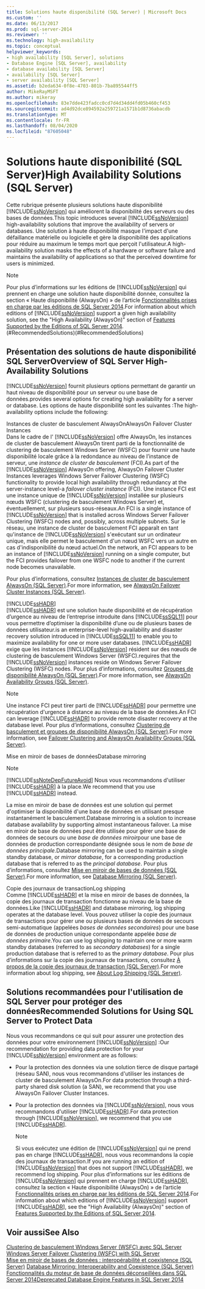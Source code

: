```yaml
---
title: Solutions haute disponibilité (SQL Server) | Microsoft Docs
ms.custom: ''
ms.date: 06/13/2017
ms.prod: sql-server-2014
ms.reviewer: ''
ms.technology: high-availability
ms.topic: conceptual
helpviewer_keywords:
- high availability [SQL Server], solutions
- Database Engine [SQL Server], availability
- database availability [SQL Server]
- availability [SQL Server]
- server availability [SQL Server]
ms.assetid: b2eda634-0f8e-4703-801b-7ba895544ff5
author: MikeRayMSFT
ms.author: mikeray
ms.openlocfilehash: 83e7dde423fadcc0cd7d4d34dd4fd05b460cf453
ms.sourcegitcommit: ad4d92dce894592a259721a1571b1d8736abacdb
ms.translationtype: MT
ms.contentlocale: fr-FR
ms.lasthandoff: 08/04/2020
ms.locfileid: "87605048"
---
```

# <a name="high-availability-solutions-sql-server"></a><span data-ttu-id="3a029-102">Solutions haute disponibilité (SQL Server)</span><span class="sxs-lookup"><span data-stu-id="3a029-102">High Availability Solutions (SQL Server)</span></span>
  <span data-ttu-id="3a029-103">Cette rubrique présente plusieurs solutions haute disponibilité [!INCLUDE[ssNoVersion](../../includes/ssnoversion-md.md)] qui améliorent la disponibilité des serveurs ou des bases de données.</span><span class="sxs-lookup"><span data-stu-id="3a029-103">This topic introduces several [!INCLUDE[ssNoVersion](../../includes/ssnoversion-md.md)] high-availability solutions that improve the availability of servers or databases.</span></span> <span data-ttu-id="3a029-104">Une solution à haute disponibilité masque l'impact d'une défaillance matérielle ou logicielle et gère la disponibilité des applications pour réduire au maximum le temps mort que perçoit l'utilisateur.</span><span class="sxs-lookup"><span data-stu-id="3a029-104">A high-availability solution masks the effects of a hardware or software failure and maintains the availability of applications so that the perceived downtime for users is minimized.</span></span>  
  
> [!NOTE]  
>  <span data-ttu-id="3a029-105">Pour plus d’informations sur les éditions de [!INCLUDE[ssNoVersion](../../includes/ssnoversion-md.md)] qui prennent en charge une solution haute disponibilité donnée, consultez la section « Haute disponibilité (AlwaysOn) » de l’article [Fonctionnalités prises en charge par les éditions de SQL Server 2014](../../getting-started/features-supported-by-the-editions-of-sql-server-2014.md).</span><span class="sxs-lookup"><span data-stu-id="3a029-105">For information about which editions of [!INCLUDE[ssNoVersion](../../includes/ssnoversion-md.md)] support a given high availability solution, see the "High Availability (AlwaysOn)" section of [Features Supported by the Editions of SQL Server 2014](../../getting-started/features-supported-by-the-editions-of-sql-server-2014.md).</span></span>  
<span data-ttu-id="3a029-106">(#RecommendedSolutions)</span><span class="sxs-lookup"><span data-stu-id="3a029-106">(#RecommendedSolutions)</span></span>  
  
##  <a name="overview-of-sql-server-high-availability-solutions"></a><a name="TermsAndDefinitions"></a><span data-ttu-id="3a029-107">Présentation des solutions de haute disponibilité SQL Server</span><span class="sxs-lookup"><span data-stu-id="3a029-107">Overview of SQL Server High-Availability Solutions</span></span>  
 [!INCLUDE[ssNoVersion](../../includes/ssnoversion-md.md)] <span data-ttu-id="3a029-108">fournit plusieurs options permettant de garantir un haut niveau de disponibilité pour un serveur ou une base de données.</span><span class="sxs-lookup"><span data-stu-id="3a029-108">provides several options for creating high availability for a server or database.</span></span> <span data-ttu-id="3a029-109">Les options de haute disponibilité sont les suivantes :</span><span class="sxs-lookup"><span data-stu-id="3a029-109">The high-availability options include the following:</span></span>  
  
 <span data-ttu-id="3a029-110">Instances de cluster de basculement AlwaysOn</span><span class="sxs-lookup"><span data-stu-id="3a029-110">AlwaysOn Failover Cluster Instances</span></span>  
 <span data-ttu-id="3a029-111">Dans le cadre de l' [!INCLUDE[ssNoVersion](../../includes/ssnoversion-md.md)] offre AlwaysOn, les instances de cluster de basculement AlwaysOn tirent parti de la fonctionnalité de clustering de basculement Windows Server (WSFC) pour fournir une haute disponibilité locale grâce à la redondance au niveau de l’instance de serveur, une *instance de cluster de basculement* (FCI).</span><span class="sxs-lookup"><span data-stu-id="3a029-111">As part of the [!INCLUDE[ssNoVersion](../../includes/ssnoversion-md.md)] AlwaysOn offering, AlwaysOn Failover Cluster Instances leverages Windows Server Failover Clustering (WSFC) functionality to provide local high availability through redundancy at the server-instance level-a *failover cluster instance* (FCI).</span></span> <span data-ttu-id="3a029-112">Une instance FCI est une instance unique de [!INCLUDE[ssNoVersion](../../includes/ssnoversion-md.md)] installée sur plusieurs nœuds WSFC (clustering de basculement Windows Server) et, éventuellement, sur plusieurs sous-réseaux.</span><span class="sxs-lookup"><span data-stu-id="3a029-112">An FCI is a single instance of [!INCLUDE[ssNoVersion](../../includes/ssnoversion-md.md)] that is installed across Windows Server Failover Clustering (WSFC) nodes and, possibly, across multiple subnets.</span></span> <span data-ttu-id="3a029-113">Sur le réseau, une instance de cluster de basculement FCI apparaît en tant qu'instance de [!INCLUDE[ssNoVersion](../../includes/ssnoversion-md.md)] s'exécutant sur un ordinateur unique, mais elle permet le basculement d'un nœud WSFC vers un autre en cas d'indisponibilité du nœud actuel.</span><span class="sxs-lookup"><span data-stu-id="3a029-113">On the network, an FCI appears to be an instance of [!INCLUDE[ssNoVersion](../../includes/ssnoversion-md.md)] running on a single computer, but the FCI provides failover from one WSFC node to another if the current node becomes unavailable.</span></span>  
  
 <span data-ttu-id="3a029-114">Pour plus d’informations, consultez [Instances de cluster de basculement AlwaysOn (SQL Server)](windows/always-on-failover-cluster-instances-sql-server.md).</span><span class="sxs-lookup"><span data-stu-id="3a029-114">For more information, see [AlwaysOn Failover Cluster Instances (SQL Server)](windows/always-on-failover-cluster-instances-sql-server.md).</span></span>  
  
 [!INCLUDE[ssHADR](../../includes/sshadr-md.md)]  
 [!INCLUDE[ssHADR](../../includes/sshadr-md.md)] <span data-ttu-id="3a029-115">est une solution haute disponibilité et de récupération d’urgence au niveau de l’entreprise introduite dans [!INCLUDE[ssSQL11](../../includes/sssql11-md.md)] pour vous permettre d’optimiser la disponibilité d’une ou de plusieurs bases de données utilisateur.</span><span class="sxs-lookup"><span data-stu-id="3a029-115">is an enterprise-level high-availability and disaster recovery solution introduced in [!INCLUDE[ssSQL11](../../includes/sssql11-md.md)] to enable you to maximize availability for one or more user databases.</span></span> [!INCLUDE[ssHADR](../../includes/sshadr-md.md)] <span data-ttu-id="3a029-116">exige que les instances [!INCLUDE[ssNoVersion](../../includes/ssnoversion-md.md)] résident sur des nœuds de clustering de basculement Windows Server (WSFC).</span><span class="sxs-lookup"><span data-stu-id="3a029-116">requires that the [!INCLUDE[ssNoVersion](../../includes/ssnoversion-md.md)] instances reside on Windows Server Failover Clustering (WSFC) nodes.</span></span> <span data-ttu-id="3a029-117">Pour plus d’informations, consultez [Groupes de disponibilité AlwaysOn (SQL Server)](../../database-engine/availability-groups/windows/always-on-availability-groups-sql-server.md).</span><span class="sxs-lookup"><span data-stu-id="3a029-117">For more information, see [AlwaysOn Availability Groups (SQL Server)](../../database-engine/availability-groups/windows/always-on-availability-groups-sql-server.md).</span></span>  
  
> [!NOTE]  
>  <span data-ttu-id="3a029-118">Une instance FCI peut tirer parti de [!INCLUDE[ssHADR](../../includes/sshadr-md.md)] pour permettre une récupération d'urgence à distance au niveau de la base de données.</span><span class="sxs-lookup"><span data-stu-id="3a029-118">An FCI can leverage [!INCLUDE[ssHADR](../../includes/sshadr-md.md)] to provide remote disaster recovery at the database level.</span></span> <span data-ttu-id="3a029-119">Pour plus d’informations, consultez [Clustering de basculement et groupes de disponibilité AlwaysOn &#40;SQL Server&#41;](../../database-engine/availability-groups/windows/failover-clustering-and-always-on-availability-groups-sql-server.md).</span><span class="sxs-lookup"><span data-stu-id="3a029-119">For more information, see [Failover Clustering and AlwaysOn Availability Groups &#40;SQL Server&#41;](../../database-engine/availability-groups/windows/failover-clustering-and-always-on-availability-groups-sql-server.md).</span></span>  
  
 <span data-ttu-id="3a029-120">Mise en miroir de bases de données</span><span class="sxs-lookup"><span data-stu-id="3a029-120">Database mirroring</span></span>  
 > [!NOTE]  
>  [!INCLUDE[ssNoteDepFutureAvoid](../../includes/ssnotedepfutureavoid-md.md)] <span data-ttu-id="3a029-121">Nous vous recommandons d'utiliser [!INCLUDE[ssHADR](../../includes/sshadr-md.md)] à la place.</span><span class="sxs-lookup"><span data-stu-id="3a029-121">We recommend that you use [!INCLUDE[ssHADR](../../includes/sshadr-md.md)] instead.</span></span>  
  
 <span data-ttu-id="3a029-122">La mise en miroir de base de données est une solution qui permet d'optimiser la disponibilité d'une base de données en utilisant presque instantanément le basculement.</span><span class="sxs-lookup"><span data-stu-id="3a029-122">Database mirroring is a solution to increase database availability by supporting almost instantaneous failover.</span></span> <span data-ttu-id="3a029-123">La mise en miroir de base de données peut être utilisée pour gérer une base de données de secours ou une *base de données miroir*pour une base de données de production correspondante désignée sous le nom de *base de données principale*.</span><span class="sxs-lookup"><span data-stu-id="3a029-123">Database mirroring can be used to maintain a single standby database, or *mirror database*, for a corresponding production database that is referred to as the *principal database*.</span></span> <span data-ttu-id="3a029-124">Pour plus d’informations, consultez [Mise en miroir de bases de données &#40;SQL Server&#41;](../../database-engine/database-mirroring/database-mirroring-sql-server.md).</span><span class="sxs-lookup"><span data-stu-id="3a029-124">For more information, see [Database Mirroring &#40;SQL Server&#41;](../../database-engine/database-mirroring/database-mirroring-sql-server.md).</span></span>  
  
 <span data-ttu-id="3a029-125">Copie des journaux de transaction</span><span class="sxs-lookup"><span data-stu-id="3a029-125">Log shipping</span></span>  
 <span data-ttu-id="3a029-126">Comme [!INCLUDE[ssHADR](../../includes/sshadr-md.md)] et la mise en miroir de bases de données, la copie des journaux de transaction fonctionne au niveau de la base de données.</span><span class="sxs-lookup"><span data-stu-id="3a029-126">Like [!INCLUDE[ssHADR](../../includes/sshadr-md.md)] and database mirroring, log shipping operates at the database level.</span></span> <span data-ttu-id="3a029-127">Vous pouvez utiliser la copie des journaux de transactions pour gérer une ou plusieurs bases de données de secours semi-automatique (appelées *bases de données secondaires*) pour une base de données de production unique correspondante appelée *base de données primaire*.</span><span class="sxs-lookup"><span data-stu-id="3a029-127">You can use log shipping to maintain one or more warm standby databases (referred to as *secondary databases*) for a single production database that is referred to as the *primary database*.</span></span> <span data-ttu-id="3a029-128">Pour plus d’informations sur la copie des journaux de transactions, consultez [À propos de la copie des journaux de transaction &#40;SQL Server&#41;](../../database-engine/log-shipping/about-log-shipping-sql-server.md).</span><span class="sxs-lookup"><span data-stu-id="3a029-128">For more information about log shipping, see [About Log Shipping &#40;SQL Server&#41;](../../database-engine/log-shipping/about-log-shipping-sql-server.md).</span></span>  
  
##  <a name="recommended-solutions-for-using-sql-server-to-protect-data"></a><a name="RecommendedSolutions"></a> <span data-ttu-id="3a029-129">Solutions recommandées pour l'utilisation de SQL Server pour protéger des données</span><span class="sxs-lookup"><span data-stu-id="3a029-129">Recommended Solutions for Using SQL Server to Protect Data</span></span>  
 <span data-ttu-id="3a029-130">Nous vous recommandons ce qui suit pour assurer une protection des données pour votre environnement [!INCLUDE[ssNoVersion](../../includes/ssnoversion-md.md)] :</span><span class="sxs-lookup"><span data-stu-id="3a029-130">Our recommendation for providing data protection for your [!INCLUDE[ssNoVersion](../../includes/ssnoversion-md.md)] environment are as follows:</span></span>  
  
-   <span data-ttu-id="3a029-131">Pour la protection des données via une solution tierce de disque partagé (réseau SAN), nous vous recommandons d'utiliser les instances de cluster de basculement AlwaysOn.</span><span class="sxs-lookup"><span data-stu-id="3a029-131">For data protection through a third-party shared disk solution (a SAN), we recommend that you use AlwaysOn Failover Cluster Instances.</span></span>  
  
-   <span data-ttu-id="3a029-132">Pour la protection des données via [!INCLUDE[ssNoVersion](../../includes/ssnoversion-md.md)], nous vous recommandons d'utiliser [!INCLUDE[ssHADR](../../includes/sshadr-md.md)].</span><span class="sxs-lookup"><span data-stu-id="3a029-132">For data protection through [!INCLUDE[ssNoVersion](../../includes/ssnoversion-md.md)], we recommend that you use [!INCLUDE[ssHADR](../../includes/sshadr-md.md)].</span></span>  
  
    > [!NOTE]  
    >  <span data-ttu-id="3a029-133">Si vous exécutez une édition de [!INCLUDE[ssNoVersion](../../includes/ssnoversion-md.md)] qui ne prend pas en charge [!INCLUDE[ssHADR](../../includes/sshadr-md.md)], nous vous recommandons la copie des journaux de transaction.</span><span class="sxs-lookup"><span data-stu-id="3a029-133">If you are running an edition of [!INCLUDE[ssNoVersion](../../includes/ssnoversion-md.md)] that does not support [!INCLUDE[ssHADR](../../includes/sshadr-md.md)], we recommend log shipping.</span></span> <span data-ttu-id="3a029-134">Pour plus d’informations sur les éditions de [!INCLUDE[ssNoVersion](../../includes/ssnoversion-md.md)] qui prennent en charge [!INCLUDE[ssHADR](../../includes/sshadr-md.md)], consultez la section « Haute disponibilité (AlwaysOn) » de l’article [Fonctionnalités prises en charge par les éditions de SQL Server 2014](../../getting-started/features-supported-by-the-editions-of-sql-server-2014.md).</span><span class="sxs-lookup"><span data-stu-id="3a029-134">For information about which editions of [!INCLUDE[ssNoVersion](../../includes/ssnoversion-md.md)] support [!INCLUDE[ssHADR](../../includes/sshadr-md.md)], see the "High Availability (AlwaysOn)" section of [Features Supported by the Editions of SQL Server 2014](../../getting-started/features-supported-by-the-editions-of-sql-server-2014.md).</span></span>  
  
## <a name="see-also"></a><span data-ttu-id="3a029-135">Voir aussi</span><span class="sxs-lookup"><span data-stu-id="3a029-135">See Also</span></span>  
 <span data-ttu-id="3a029-136">[Clustering de basculement Windows Server &#40;WSFC&#41; avec SQL Server](windows/windows-server-failover-clustering-wsfc-with-sql-server.md) </span><span class="sxs-lookup"><span data-stu-id="3a029-136">[Windows Server Failover Clustering &#40;WSFC&#41; with SQL Server](windows/windows-server-failover-clustering-wsfc-with-sql-server.md) </span></span>  
 <span data-ttu-id="3a029-137">[Mise en miroir de bases de données : interopérabilité et coexistence &#40;SQL Server&#41;](../../database-engine/database-mirroring/database-mirroring-interoperability-and-coexistence-sql-server.md) </span><span class="sxs-lookup"><span data-stu-id="3a029-137">[Database Mirroring: Interoperability and Coexistence &#40;SQL Server&#41;](../../database-engine/database-mirroring/database-mirroring-interoperability-and-coexistence-sql-server.md) </span></span>  
 [<span data-ttu-id="3a029-138">Fonctionnalités du moteur de base de données déconseillées dans SQL Server 2014</span><span class="sxs-lookup"><span data-stu-id="3a029-138">Deprecated Database Engine Features in SQL Server 2014</span></span>](../../database-engine/deprecated-database-engine-features-in-sql-server-2016.md)  
  
  
